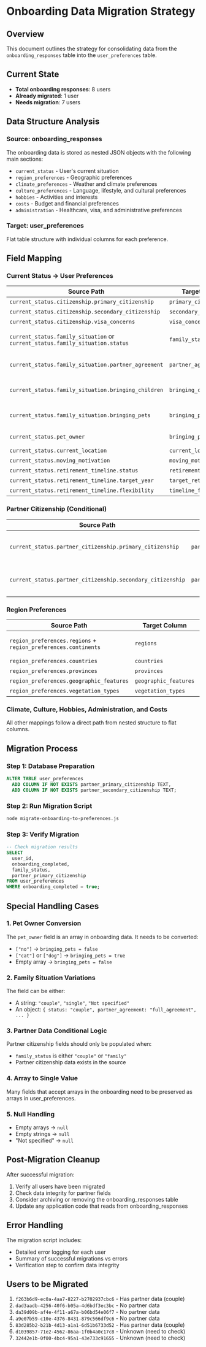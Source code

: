 # Onboarding Data Migration Strategy

## Overview
This document outlines the strategy for consolidating data from the `onboarding_responses` table into the `user_preferences` table.

## Current State
- **Total onboarding responses**: 8 users
- **Already migrated**: 1 user
- **Needs migration**: 7 users

## Data Structure Analysis

### Source: onboarding_responses
The onboarding data is stored as nested JSON objects with the following main sections:
- `current_status` - User's current situation
- `region_preferences` - Geographic preferences
- `climate_preferences` - Weather and climate preferences
- `culture_preferences` - Language, lifestyle, and cultural preferences
- `hobbies` - Activities and interests
- `costs` - Budget and financial preferences
- `administration` - Healthcare, visa, and administrative preferences

### Target: user_preferences
Flat table structure with individual columns for each preference.

## Field Mapping

### Current Status → User Preferences

| Source Path | Target Column | Transformation |
|------------|---------------|----------------|
| `current_status.citizenship.primary_citizenship` | `primary_citizenship` | Direct mapping |
| `current_status.citizenship.secondary_citizenship` | `secondary_citizenship` | Direct mapping |
| `current_status.citizenship.visa_concerns` | `visa_concerns` | Direct mapping |
| `current_status.family_situation` or `current_status.family_situation.status` | `family_status` | Handle both string and object formats |
| `current_status.family_situation.partner_agreement` | `partner_agreement` | Only when family_situation is object |
| `current_status.family_situation.bringing_children` | `bringing_children` | Only when family_situation is object |
| `current_status.family_situation.bringing_pets` | `bringing_pets` | Only when family_situation is object |
| `current_status.pet_owner` | `bringing_pets` | Convert array to boolean |
| `current_status.current_location` | `current_location` | Direct mapping |
| `current_status.moving_motivation` | `moving_motivation` | Direct mapping |
| `current_status.retirement_timeline.status` | `retirement_status` | Direct mapping |
| `current_status.retirement_timeline.target_year` | `target_retirement_year` | Direct mapping |
| `current_status.retirement_timeline.flexibility` | `timeline_flexibility` | Direct mapping |

### Partner Citizenship (Conditional)

| Source Path | Target Column | Condition |
|------------|---------------|-----------|
| `current_status.partner_citizenship.primary_citizenship` | `partner_primary_citizenship` | Only when family_status is 'couple' or 'family' |
| `current_status.partner_citizenship.secondary_citizenship` | `partner_secondary_citizenship` | Only when family_status is 'couple' or 'family' |

### Region Preferences

| Source Path | Target Column | Transformation |
|------------|---------------|----------------|
| `region_preferences.regions` + `region_preferences.continents` | `regions` | Merge both arrays, remove duplicates |
| `region_preferences.countries` | `countries` | Direct mapping |
| `region_preferences.provinces` | `provinces` | Direct mapping |
| `region_preferences.geographic_features` | `geographic_features` | Direct mapping |
| `region_preferences.vegetation_types` | `vegetation_types` | Direct mapping |

### Climate, Culture, Hobbies, Administration, and Costs
All other mappings follow a direct path from nested structure to flat columns.

## Migration Process

### Step 1: Database Preparation
```sql
ALTER TABLE user_preferences 
  ADD COLUMN IF NOT EXISTS partner_primary_citizenship TEXT,
  ADD COLUMN IF NOT EXISTS partner_secondary_citizenship TEXT;
```

### Step 2: Run Migration Script
```bash
node migrate-onboarding-to-preferences.js
```

### Step 3: Verify Migration
```sql
-- Check migration results
SELECT 
  user_id,
  onboarding_completed,
  family_status,
  partner_primary_citizenship
FROM user_preferences
WHERE onboarding_completed = true;
```

## Special Handling Cases

### 1. Pet Owner Conversion
The `pet_owner` field is an array in onboarding data. It needs to be converted:
- `["no"]` → `bringing_pets = false`
- `["cat"]` or `["dog"]` → `bringing_pets = true`
- Empty array → `bringing_pets = false`

### 2. Family Situation Variations
The field can be either:
- A string: `"couple"`, `"single"`, `"Not specified"`
- An object: `{ status: "couple", partner_agreement: "full_agreement", ... }`

### 3. Partner Data Conditional Logic
Partner citizenship fields should only be populated when:
- `family_status` is either `"couple"` or `"family"`
- Partner citizenship data exists in the source

### 4. Array to Single Value
Many fields that accept arrays in the onboarding need to be preserved as arrays in user_preferences.

### 5. Null Handling
- Empty arrays → `null`
- Empty strings → `null`
- "Not specified" → `null`

## Post-Migration Cleanup

After successful migration:
1. Verify all users have been migrated
2. Check data integrity for partner fields
3. Consider archiving or removing the onboarding_responses table
4. Update any application code that reads from onboarding_responses

## Error Handling

The migration script includes:
- Detailed error logging for each user
- Summary of successful migrations vs errors
- Verification step to confirm data integrity

## Users to be Migrated

1. `f263b6d9-ec0a-4aa7-8227-b2702937cbc6` - Has partner data (couple)
2. `dad3aadb-4256-40f6-b05a-4d6bdf3ec3bc` - No partner data
3. `da39d09b-af4e-4f11-a67a-b06bd54e06f7` - No partner data
4. `a9e07b59-c10e-4376-8431-879c566df9c6` - No partner data
5. `83d285b2-b21b-4d13-a1a1-6d51b6733d52` - Has partner data (couple)
6. `d1039857-71e2-4562-86aa-1f0b4a0c17c8` - Unknown (need to check)
7. `32442e1b-0f00-4bc4-95a1-43e733c91655` - Unknown (need to check)